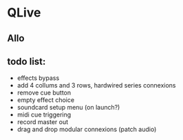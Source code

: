 QLive
=====

Allo
----

todo list:
----------
- effects bypass
- add 4 collums and 3 rows, hardwired series connexions
- remove cue button
- empty effect choice
- soundcard setup menu (on launch?)
- midi cue triggering 
- record master out
- drag and drop modular connexions (patch audio)
